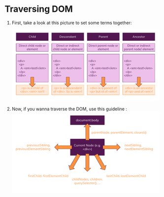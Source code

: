 # Traversing DOM

1. First, take a look at this picture to set some terms together:

   ![child-descendant-parent-ancestor](./child-descendant-parent-ancestor.png)

2. Now, if you wanna traverse the DOM, use this guideline :
   ![traversing](./traversing-dom.png)
